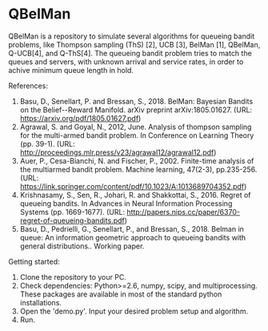 # QBelMan

QBelMan is a repository to simulate several algorithms for queueing bandit problems, like Thompson sampling (ThS) [2], UCB [3], BelMan [1], QBelMan, Q-UCB[4], and Q-ThS[4]. 
The queueing bandit problem tries to match the queues and servers, with unknown arrival and service rates, in order to achive minimum queue length in hold.

References:
1. Basu, D., Senellart, P. and Bressan, S., 2018. BelMan: Bayesian Bandits on the Belief--Reward Manifold. arXiv preprint arXiv:1805.01627. (URL: https://arxiv.org/pdf/1805.01627.pdf)
2.  Agrawal, S. and Goyal, N., 2012, June. Analysis of thompson sampling for the multi-armed bandit problem. In Conference on Learning Theory (pp. 39-1). (URL: http://proceedings.mlr.press/v23/agrawal12/agrawal12.pdf)
3. Auer, P., Cesa-Bianchi, N. and Fischer, P., 2002. Finite-time analysis of the multiarmed bandit problem. Machine learning, 47(2-3), pp.235-256. (URL: https://link.springer.com/content/pdf/10.1023/A:1013689704352.pdf)
4. Krishnasamy, S., Sen, R., Johari, R. and Shakkottai, S., 2016. Regret of queueing bandits. In Advances in Neural Information Processing Systems (pp. 1669-1677). (URL: http://papers.nips.cc/paper/6370-regret-of-queueing-bandits.pdf)
5. Basu, D., Pedrielli, G., Senellart, P., and Bressan, S., 2018. Belman in queue: An information geometric approach to queueing bandits with general distributions.. Working paper.

Getting started: 
1. Clone the repository to your PC.
2. Check dependencies:  Python>=2.6, numpy, scipy, and multiprocessing.
These packages are available in most of the standard python installations.
3. Open the 'demo.py'. Input your desired problem setup and algorithm.
4. Run.
